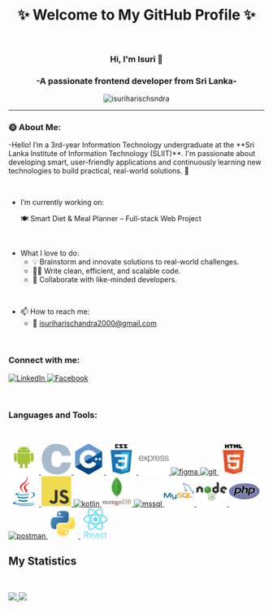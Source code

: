 <h1 align="center">✨ Welcome to My GitHub Profile ✨</h1></br>
<h3 align="center">Hi, I'm Isuri 👋</h3>
<h3 align="center">-A passionate frontend developer from Sri Lanka-</h3>

<p align="center"> <img src="https://komarev.com/ghpvc/?username=isuriharischsndra&label=Profile%20views&color=0e75b6&style=flat" alt="isuriharischsndra" /> </p>

---

<h3 align="left"> 🌞 About Me: </h3>
<p>
-Hello! I’m a 3rd-year Information Technology undergraduate at the **Sri Lanka Institute of Information Technology (SLIIT)**. I'm passionate about developing smart, user-friendly applications and continuously learning new technologies to build practical, real-world solutions. 🚀</p>
</br>
 
- I’m currently working on:
 <ul>
  🍽️ Smart Diet & Meal Planner – Full-stack Web Project
</ul> 
</br>

- What I love to do:
  <ul>
    <li>💡 Brainstorm and innovate solutions to real-world challenges. </li>
    <li>👩‍💻 Write clean, efficient, and scalable code. </li>
    <li>🤝 Collaborate with like-minded developers.</li>
</ul>
</br>

- 📫 How to reach me:
   <ul>
  <li>📧 <a href="mailto:isuriharischandra2000@gmail.com">isuriharischandra2000@gmail.com</a></li>
</ul>
<br/>
   

<h3 align="left">Connect with me:</h3>
<p align="left">
  <a href="https://www.linkedin.com/in/isuriharischandra" target="_blank">
    <img src="https://raw.githubusercontent.com/rahuldkjain/github-profile-readme-generator/master/src/images/icons/Social/linked-in-alt.svg" alt="LinkedIn" width="50" height="50" />
  </a>
  <a href="https://www.facebook.com/isuriharischandra" target="_blank">
    <img src="https://raw.githubusercontent.com/rahuldkjain/github-profile-readme-generator/master/src/images/icons/Social/facebook.svg" alt="Facebook" width="50" height="50" />
  </a>
</p>
<br/>

<h3 align="left">Languages and Tools:</h3>
</br>
<p align="left">
  <a href="https://developer.android.com" target="_blank" rel="noreferrer">
    <img src="https://raw.githubusercontent.com/devicons/devicon/master/icons/android/android-original-wordmark.svg" alt="android" width="60" height="60"/>
  </a>
  <a href="https://www.cprogramming.com/" target="_blank" rel="noreferrer">
    <img src="https://raw.githubusercontent.com/devicons/devicon/master/icons/c/c-original.svg" alt="c" width="60" height="60"/>
  </a>
  <a href="https://www.w3schools.com/cpp/" target="_blank" rel="noreferrer">
    <img src="https://raw.githubusercontent.com/devicons/devicon/master/icons/cplusplus/cplusplus-original.svg" alt="cplusplus" width="60" height="60"/>
  </a>
  <a href="https://www.w3schools.com/css/" target="_blank" rel="noreferrer">
    <img src="https://raw.githubusercontent.com/devicons/devicon/master/icons/css3/css3-original-wordmark.svg" alt="css3" width="60" height="60"/>
  </a>
  <a href="https://expressjs.com" target="_blank" rel="noreferrer">
    <img src="https://raw.githubusercontent.com/devicons/devicon/master/icons/express/express-original-wordmark.svg" alt="express" width="60" height="60"/>
  </a>
  <a href="https://www.figma.com/" target="_blank" rel="noreferrer">
    <img src="https://www.vectorlogo.zone/logos/figma/figma-icon.svg" alt="figma" width="60" height="60"/>
  </a>
  <a href="https://git-scm.com/" target="_blank" rel="noreferrer">
    <img src="https://www.vectorlogo.zone/logos/git-scm/git-scm-icon.svg" alt="git" width="60" height="60"/>
  </a>
  <a href="https://www.w3.org/html/" target="_blank" rel="noreferrer">
    <img src="https://raw.githubusercontent.com/devicons/devicon/master/icons/html5/html5-original-wordmark.svg" alt="html5" width="60" height="60"/>
  </a>
  <a href="https://www.java.com" target="_blank" rel="noreferrer">
    <img src="https://raw.githubusercontent.com/devicons/devicon/master/icons/java/java-original.svg" alt="java" width="60" height="60"/>
  </a>
  <a href="https://developer.mozilla.org/en-US/docs/Web/JavaScript" target="_blank" rel="noreferrer">
    <img src="https://raw.githubusercontent.com/devicons/devicon/master/icons/javascript/javascript-original.svg" alt="javascript" width="60" height="60"/>
  </a>
  <a href="https://kotlinlang.org" target="_blank" rel="noreferrer">
    <img src="https://www.vectorlogo.zone/logos/kotlinlang/kotlinlang-icon.svg" alt="kotlin" width="60" height="60"/>
  </a>
  <a href="https://www.mongodb.com/" target="_blank" rel="noreferrer">
    <img src="https://raw.githubusercontent.com/devicons/devicon/master/icons/mongodb/mongodb-original-wordmark.svg" alt="mongodb" width="60" height="60"/>
  </a>
  <a href="https://www.microsoft.com/en-us/sql-server" target="_blank" rel="noreferrer">
    <img src="https://www.svgrepo.com/show/303229/microsoft-sql-server-logo.svg" alt="mssql" width="60" height="60"/>
  </a>
  <a href="https://www.mysql.com/" target="_blank" rel="noreferrer">
    <img src="https://raw.githubusercontent.com/devicons/devicon/master/icons/mysql/mysql-original-wordmark.svg" alt="mysql" width="60" height="60"/>
  </a>
  <a href="https://nodejs.org" target="_blank" rel="noreferrer">
    <img src="https://raw.githubusercontent.com/devicons/devicon/master/icons/nodejs/nodejs-original-wordmark.svg" alt="nodejs" width="60" height="60"/>
  </a>
  <a href="https://www.php.net" target="_blank" rel="noreferrer">
    <img src="https://raw.githubusercontent.com/devicons/devicon/master/icons/php/php-original.svg" alt="php" width="60" height="60"/>
  </a>
  <a href="https://postman.com" target="_blank" rel="noreferrer">
    <img src="https://www.vectorlogo.zone/logos/getpostman/getpostman-icon.svg" alt="postman" width="60" height="60"/>
  </a>
  <a href="https://www.python.org" target="_blank" rel="noreferrer">
    <img src="https://raw.githubusercontent.com/devicons/devicon/master/icons/python/python-original.svg" alt="python" width="60" height="60"/>
  </a>
  <a href="https://reactjs.org/" target="_blank" rel="noreferrer">
    <img src="https://raw.githubusercontent.com/devicons/devicon/master/icons/react/react-original-wordmark.svg" alt="react" width="60" height="60"/>
  </a>
</p>

## My Statistics

<br/>
<p align="left">
  <a href="https://IsuriHarischandra.dev/">
    <img width="49.5%" src="https://github-readme-stats.vercel.app/api?username=IsuriHarischandra&show_icons=true&theme=gruvbox&hide_border=true" />
    <img width="49.5%" src="https://github-readme-streak-stats.herokuapp.com/?user=IsuriHarischandra&theme=gruvbox&hide_border=true" />
  </a>
</p>
